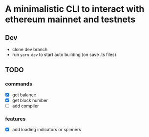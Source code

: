 # A minimalistic CLI to interact with ethereum mainnet and testnets

## Dev

* clone dev branch
* run `yarn dev` to start auto building (on save .ts files)

## TODO

### commands
- [x] get balance
- [x] get block number
- [ ] add compiler

### features
- [x] add loading indicators or spinners
